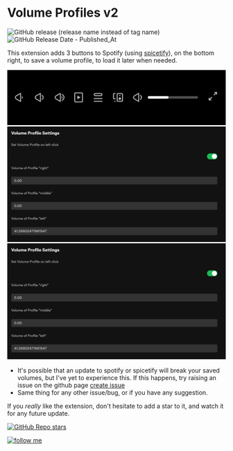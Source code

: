 # Volume Profiles v2

![GitHub release (release name instead of tag name)](https://img.shields.io/github/v/release/notPlancha/volume-profiles-v2)
![GitHub Release Date - Published_At](https://img.shields.io/github/release-date/notPlancha/volume-profiles-v2)



This extension adds 3 buttons to Spotify (using [spicetify](https://github.com/spicetify/spicetify-cli)), on the bottom right, to save a volume profile, to load it later when needed.

![buttons](assets/buttons.png)
![notification](assets/settings.png)
![settings](assets/settings.png)

* It's possible that an update to spotify or spicetify will break your saved volumes, but I've yet to experience this. If this happens, try raising an issue on the github page
  [create issue](https://github.com/user/repository/issues/new)
* Same thing for any other issue/bug, or if you have any suggestion.

If you *really* like the extension, don't hesitate to add a star to it, and watch it for any future update.

[![GitHub Repo stars](https://img.shields.io/github/stars/notPlancha/volume-profiles-v2?style=social)
](https://github.com/notPlancha/volume-profiles-v2/)

[![follow me](https://img.shields.io/github/followers/notPlancha?style=social)](https://github.com/notPlancha)
